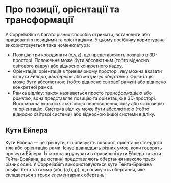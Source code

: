# Про позиції, орієнтації та трансформації #
У CoppeliaSim є багато різних способів отримати, встановити або працювати з позиціями та орієнтаціями. У цьому посібнику користувача використовується така номенклатура:
+ Позиція: три координати (x,y,z), що представляють позицію в 3D-просторі. Положення може бути абсолютним (тобто відносно світового кадру) або відносно конкретного кадру.
+ Орієнтація: орієнтація в тривимірному просторі, яку можна вказати як *кути Ейлера*, *кватерніон* або *матрицю обертання*. Орієнтація може бути абсолютною (тобто відносно світової рамки) або відносно конкретної рамки.
+ Рамка відліку: також називається просто *трансформацією* або *рамкою*, вона представляє позицію та орієнтацію в 3D-просторі. Його можна вказати як матрицю перетворення, позу або як позицію та орієнтацію. Система відліку може бути абсолютною (тобто відносно світової системи) або відносною іншої системи відліку.
## Кути Ейлера ##
Кути Ейлера — це три кути, які описують поворот, орієнтацію твердого тіла або орієнтацію рами. Існує дванадцять різних умов, коли говорять про кути Ейлера. Їх можна згрупувати в правильні кути Ейлера та кути Тейта-Брайана, де останні представляють обертання навколо трьох різних осей. У CoppeliaSim використовуються кути Тейта-Брайана альфа, бета та гамма (або (a,b,g)), що описують обертання, яке складається з трьох елементарних обертань:
